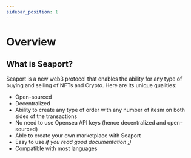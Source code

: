 ```yaml
---
sidebar_position: 1
---
```


# Overview

## What is Seaport?

Seaport is a new web3 protocol that enables the ability for any type of 
buying and selling of NFTs and Crypto. Here are its unique qualities:

- Open-sourced
- Decentralized
- Ability to create any type of order with any number of itesm on both sides of the transactions
- No need to use Opensea API keys (hence decentralized and open-sourced)
- Able to create your own marketplace with Seaport
- Easy to use *if you read good documentation ;)*
- Compatible with most languages
